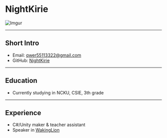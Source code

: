 # NightKirie
![Imgur](https://i.imgur.com/WtkynCw.jpg)

---
## Short Intro
- Email: [qwer55113322@gmail.com](qwer55113322@gmail.com)
- GitHub: [NightKirie](https://github.com/NightKirie)

---
## Education
- Currently studying in NCKU, CSIE, 3th grade

---
## Experience
- C#/Unity maker & teacher assistant
- Speaker in [WakingLion](https://www.facebook.com/WakingLion/)



